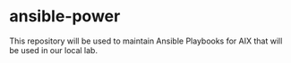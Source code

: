 # ansible-power

This repository will be used to maintain Ansible Playbooks for AIX that will be used in our local lab.
